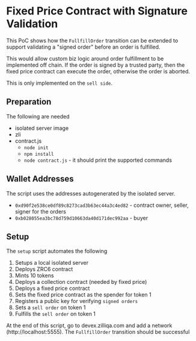 # Fixed Price Contract with Signature Validation

This PoC shows how the `FullfillOrder` transition can be extended to support validating a "signed order" before an order is fulfilled.

This would allow custom biz logic around order fulfillment to be implemented off chain. If the order is signed by a trusted party, then the fixed price contract can execute the order, otherwise the order is aborted.

This is only implemented on the `sell side`.

## Preparation

The following are needed
- isolated server image
- zli
- contract.js
    - `node init`
    - `npm install`
    - `node contract.js` - it should print the supported commands

## Wallet Addresses
The script uses the addresses autogenerated by the isolated server.
- `0xd90f2e538ce0df89c8273cad3b63ec44a3c4ed82` - contract owner, seller, signer for the orders
- `0xb028055ea3bc78d759d10663da40d171dec992aa` - buyer


## Setup

The `setup` script automates the following
1. Setups a local isolated server
2. Deploys ZRC6 contract
3. Mints 10 tokens
4. Deploys a collection contract (needed by fixed price)
5. Deploys a fixed price contract
6. Sets the fixed price contract as the spender for token 1
7. Registers a public key for verifying `signed orders`
6. Sets a `sell order` on token 1
7. Fulfills the `sell order` on token 1

At the end of this script, go to devex.zilliqa.com and add a network
(http://localhost:5555). The `FullfillOrder` transition should be successful

